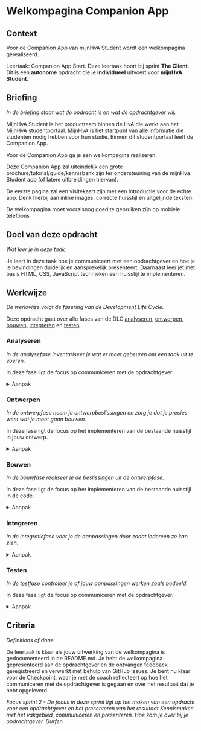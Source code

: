 # Welkompagina Companion App

## Context
Voor de Companion App van mijnHvA Student wordt een welkompagina gerealiseerd.

Leertaak: Companion App Start. Deze leertaak hoort bij sprint **The Client**. Dit is een **autonome** opdracht die je **individueel** uitvoert voor **mijnHvA Student**.

## Briefing
*In de briefing staat wat de opdracht is en wat de opdrachtgever wil.*

MijnHvA Student is het productteam binnen de HvA die werkt aan het MijnHvA studentportaal. MijnHvA is het startpunt van alle informatie die studenten nodig hebben voor  hun studie. Binnen dit studentportaal leeft de Companion App.

Voor de Companion App ga je een welkompagina realiseren.

Deze Companion App zal uiteindelijk een grote brochure/tutorial/guide/kennisbank zijn ter ondersteuning van de mijnHva Student app (of latere uitbreidingen hiervan).  

De eerste pagina zal een visitekaart zijn met een introductie voor de echte app. Denk hierbij aan inline images, correcte huisstijl en uitgelijnde teksten.

De welkompagina moet vooralsnog goed te gebruiken zijn op mobiele telefoons
 

## Doel van deze opdracht
*Wat leer je in deze taak.*

Je leert in deze taak hoe je communiceert met een opdrachtgever en hoe je je bevindingen duidelijk en aansprekelijk presenteert. 
Daarnaast leer jet met basis HTML, CSS, JavaScript technieken een huisstijl te implementeren.

## Werkwijze
*De werkwijze volgt de fasering van de Development Life Cycle.*

Deze opdracht gaat over alle fases van de DLC [analyseren](#analyseren), [ontwerpen](#ontwerpen), [bouwen](#bouwen), [integreren](#integreren) en [testen](#testen).

### Analyseren
*In de analysefase inventariseer je wat er moet gebeuren om een taak uit te voeren.*

In deze fase ligt de focus op communiceren met de opdrachtgever.

<details>
<summary>Aanpak</summary>

1. Schrijf en presenteer een debrief
2. Inventariseer bestaande informatie (bijvoorbeeld de content voor de welkompagina)
3. Maak een todo lijst

#### Materiaal

- [Briefing / debriefing](https://example.com)
- [Content inventariseren](https://example.com)

</details>

### Ontwerpen
*In de ontwerpfase neem je ontwerpbeslissingen en zorg je dat je precies weet wat je moet gaan bouwen.*

In deze fase ligt de focus op het implementeren van de bestaande huisstijl in jouw ontwerp.

<details>
<summary>Aanpak</summary>

1. Bestudeer de huisstijl
2. Maak een breakdown-chart van de aangeleverde content 
3. Schets een aantal variaties van mogelijke layout van de welkompagina


#### Materiaal

- [Living Styleguide](https://example.com)
- [Breakdown-chart](https://example.com)
- [Layout schetsen](https://example.com)

</details>

### Bouwen
*In de bouwfase realiseer je de beslissingen uit de ontwerpfase.*

In deze fase ligt de focus op het implementeren van de bestaande huisstijl in de code.

<details>
<summary>Aanpak</summary>
 
 toepassen van webtechnologie (HTML, CSS, JS), gebruik van tooling, werken volgens conventies en wetgeving, documenteren en bijhouden van een changelog.

1. Werk aan de hand van de breakdown-chart de html van de welkompagina uit
2. Vervolgens style je aan de hand van de bestaande huisstijl met behulp van CSS de content elementen en de layout van de pagina
3. Eventuele interactie werk je, daar waar nodig, uit met JavaScript
4. Documenteer de uitwerking in de README.md van de opdracht-repository

#### Materiaal

- [HTML semantiek](https://example.com)
- [CSS reference](https://example.com)
- [Hey Designer...only these lines of code](https://example.com)

</details>

### Integreren
*In de integratiefase voer je de aanpassingen door zodat iedereen ze kan zien.*

<details>
<summary>Aanpak</summary>
 
Publiceer jouw uitwerking van de welkompagina met GitHub Pages

#### Materiaal

- [Resource](https://example.com)

</details>

### Testen
*In de testfase controleer je of jouw aanpassingen werken zoals bedoeld.*

In deze fase ligt de focus op communiceren met de opdrachtgever.

<details>
<summary>Aanpak</summary>

 1. Test jouw uitwerking van de welkompagina door middel van een User Test, registreer en verwerk feedback met behulp van GitHub Issues
 2. Presenteer jouw uitwerking van de welkompagina, registreer en verwerk feedback met behulp van GitHub Issues


#### Materiaal

- [User Testing](https://example.com)
- [GitHub Issues]

</details>

## Criteria
*Definitions of done*

De leertaak is klaar als jouw uitwerking van de welkompagina is gedocumenteerd in de README.md. Je hebt de welkompagina gepresenteerd aan de opdrachtgever en de ontvangen feedback geregistreerd en verwerkt met behulp van GitHub Issues. Je bent nu klaar voor de Checkpoint, waar je met de coach reflecteert op hoe het communiceren met de opdrachtgever is gegaan en over het resultaat dat je hebt opgeleverd.

_Focus sprint 2 - De focus in deze sprint ligt op het maken van een opdracht voor een opdrachtgever en het presenteren van het resultaat.Kennismaken met het vakgebied, communiceren en presenteren. Hoe kom je over bij je opdrachtgever. Durfen._

